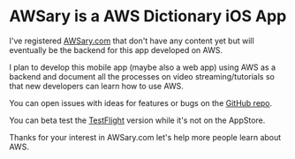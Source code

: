 # AWSary is a AWS Dictionary iOS App

I've registered [AWSary.com](https://AWSary.com) that don't have any content yet but will eventually be the backend for this app developed on AWS.

I plan to develop this mobile app (maybe also a web app) using AWS as a backend and document all the processes on video streaming/tutorials so that new developers can learn how to use AWS.

You can open issues with ideas for features or bugs on the [GitHub repo](https://github.com/tigpt/awsary-ios).

You can beta test the [TestFlight](https://testflight.apple.com/join/V29zWbIF) version while it's not on the AppStore.

Thanks for your interest in AWSary.com let's help more people learn about AWS.
